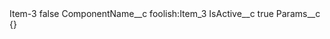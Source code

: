 <?xml version="1.0" encoding="UTF-8"?>
<CustomMetadata xmlns="http://soap.sforce.com/2006/04/metadata" xmlns:xsi="http://www.w3.org/2001/XMLSchema-instance" xmlns:xsd="http://www.w3.org/2001/XMLSchema">
    <label>Item-3</label>
    <protected>false</protected>
    <values>
        <field>ComponentName__c</field>
        <value xsi:type="xsd:string">foolish:Item_3</value>
    </values>
    <values>
        <field>IsActive__c</field>
        <value xsi:type="xsd:boolean">true</value>
    </values>
    <values>
        <field>Params__c</field>
        <value xsi:type="xsd:string">{}</value>
    </values>
</CustomMetadata>
